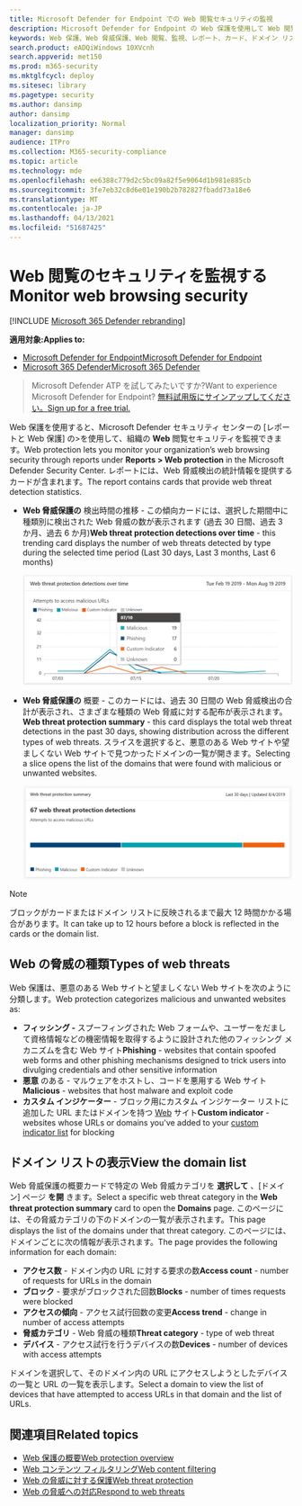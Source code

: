 ```yaml
---
title: Microsoft Defender for Endpoint での Web 閲覧セキュリティの監視
description: Microsoft Defender for Endpoint の Web 保護を使用して Web 閲覧のセキュリティを監視する
keywords: Web 保護、Web 脅威保護、Web 閲覧、監視、レポート、カード、ドメイン リスト、セキュリティ、フィッシング、マルウェア、悪用、Web サイト、ネットワーク保護、エッジ、Internet Explorer、Chrome、Firefox、Web ブラウザー
search.product: eADQiWindows 10XVcnh
search.appverid: met150
ms.prod: m365-security
ms.mktglfcycl: deploy
ms.sitesec: library
ms.pagetype: security
ms.author: dansimp
author: dansimp
localization_priority: Normal
manager: dansimp
audience: ITPro
ms.collection: M365-security-compliance
ms.topic: article
ms.technology: mde
ms.openlocfilehash: ee6388c779d2c5bc09a82f5e9064d1b981e885cb
ms.sourcegitcommit: 3fe7eb32c8d6e01e190b2b782827fbadd73a18e6
ms.translationtype: MT
ms.contentlocale: ja-JP
ms.lasthandoff: 04/13/2021
ms.locfileid: "51687425"
---
```

# <a name="monitor-web-browsing-security"></a><span data-ttu-id="fab65-104">Web 閲覧のセキュリティを監視する</span><span class="sxs-lookup"><span data-stu-id="fab65-104">Monitor web browsing security</span></span>

[!INCLUDE [Microsoft 365 Defender rebranding](../../includes/microsoft-defender.md)]

<span data-ttu-id="fab65-105">**適用対象:**</span><span class="sxs-lookup"><span data-stu-id="fab65-105">**Applies to:**</span></span>
- [<span data-ttu-id="fab65-106">Microsoft Defender for Endpoint</span><span class="sxs-lookup"><span data-stu-id="fab65-106">Microsoft Defender for Endpoint</span></span>](https://go.microsoft.com/fwlink/p/?linkid=2154037)
- [<span data-ttu-id="fab65-107">Microsoft 365 Defender</span><span class="sxs-lookup"><span data-stu-id="fab65-107">Microsoft 365 Defender</span></span>](https://go.microsoft.com/fwlink/?linkid=2118804)

><span data-ttu-id="fab65-108">Microsoft Defender ATP を試してみたいですか?</span><span class="sxs-lookup"><span data-stu-id="fab65-108">Want to experience Microsoft Defender for Endpoint?</span></span> [<span data-ttu-id="fab65-109">無料試用版にサインアップしてください。</span><span class="sxs-lookup"><span data-stu-id="fab65-109">Sign up for a free trial.</span></span>](https://www.microsoft.com/microsoft-365/windows/microsoft-defender-atp?ocid=docs-wdatp-main-abovefoldlink&rtc=1)

<span data-ttu-id="fab65-110">Web 保護を使用すると、Microsoft Defender セキュリティ センターの [レポートと Web 保護] の>を使用して、組織の **Web** 閲覧セキュリティを監視できます。</span><span class="sxs-lookup"><span data-stu-id="fab65-110">Web protection lets you monitor your organization’s web browsing security through reports under **Reports > Web protection** in the Microsoft Defender Security Center.</span></span> <span data-ttu-id="fab65-111">レポートには、Web 脅威検出の統計情報を提供するカードが含まれます。</span><span class="sxs-lookup"><span data-stu-id="fab65-111">The report contains cards that provide web threat detection statistics.</span></span>

- <span data-ttu-id="fab65-112">**Web 脅威保護の** 検出時間の推移 - この傾向カードには、選択した期間中に種類別に検出された Web 脅威の数が表示されます (過去 30 日間、過去 3 か月、過去 6 か月)</span><span class="sxs-lookup"><span data-stu-id="fab65-112">**Web threat protection detections over time** - this trending card displays the number of web threats detected by type during the selected time period (Last 30 days, Last 3 months, Last 6 months)</span></span>
 
    ![Web 脅威の保護検出を時間の間に示すカードの画像](images/wtp-blocks-over-time.png)

- <span data-ttu-id="fab65-114">**Web 脅威保護の** 概要 - このカードには、過去 30 日間の Web 脅威検出の合計が表示され、さまざまな種類の Web 脅威に対する配布が表示されます。</span><span class="sxs-lookup"><span data-stu-id="fab65-114">**Web threat protection summary** - this card displays the total web threat detections in the past 30 days, showing distribution across the different types of web threats.</span></span> <span data-ttu-id="fab65-115">スライスを選択すると、悪意のある Web サイトや望ましくない Web サイトで見つかったドメインの一覧が開きます。</span><span class="sxs-lookup"><span data-stu-id="fab65-115">Selecting a slice opens the list of the domains that were found with malicious or unwanted websites.</span></span>

    ![Web 脅威保護の概要を示すカードの画像](images/wtp-summary.png)

>[!Note]
><span data-ttu-id="fab65-117">ブロックがカードまたはドメイン リストに反映されるまで最大 12 時間かかる場合があります。</span><span class="sxs-lookup"><span data-stu-id="fab65-117">It can take up to 12 hours before a block is reflected in the cards or the domain list.</span></span>

## <a name="types-of-web-threats"></a><span data-ttu-id="fab65-118">Web の脅威の種類</span><span class="sxs-lookup"><span data-stu-id="fab65-118">Types of web threats</span></span>

<span data-ttu-id="fab65-119">Web 保護は、悪意のある Web サイトと望ましくない Web サイトを次のように分類します。</span><span class="sxs-lookup"><span data-stu-id="fab65-119">Web protection categorizes malicious and unwanted websites as:</span></span>

- <span data-ttu-id="fab65-120">**フィッシング -** スプーフィングされた Web フォームや、ユーザーをだまして資格情報などの機密情報を取得するように設計された他のフィッシング メカニズムを含む Web サイト</span><span class="sxs-lookup"><span data-stu-id="fab65-120">**Phishing** - websites that contain spoofed web forms and other phishing mechanisms designed to trick users into divulging credentials and other sensitive information</span></span>
- <span data-ttu-id="fab65-121">**悪意** のある - マルウェアをホストし、コードを悪用する Web サイト</span><span class="sxs-lookup"><span data-stu-id="fab65-121">**Malicious** - websites that host malware and exploit code</span></span>
- <span data-ttu-id="fab65-122">**カスタム インジケーター** - ブロック用にカスタム インジケーター リストに追加した URL またはドメインを持つ [Web](manage-indicators.md) サイト</span><span class="sxs-lookup"><span data-stu-id="fab65-122">**Custom indicator** - websites whose URLs or domains you've added to your [custom indicator list](manage-indicators.md) for blocking</span></span>

## <a name="view-the-domain-list"></a><span data-ttu-id="fab65-123">ドメイン リストの表示</span><span class="sxs-lookup"><span data-stu-id="fab65-123">View the domain list</span></span>

<span data-ttu-id="fab65-124">Web 脅威保護の概要カードで特定の Web 脅威カテゴリを **選択して** 、[ドメイン] ページ **を開** きます。</span><span class="sxs-lookup"><span data-stu-id="fab65-124">Select a specific web threat category in the **Web threat protection summary** card to open the **Domains** page.</span></span> <span data-ttu-id="fab65-125">このページには、その脅威カテゴリの下のドメインの一覧が表示されます。</span><span class="sxs-lookup"><span data-stu-id="fab65-125">This page displays the list of the domains under that threat category.</span></span> <span data-ttu-id="fab65-126">このページには、ドメインごとに次の情報が表示されます。</span><span class="sxs-lookup"><span data-stu-id="fab65-126">The page provides the following information for each domain:</span></span>

- <span data-ttu-id="fab65-127">**アクセス数** - ドメイン内の URL に対する要求の数</span><span class="sxs-lookup"><span data-stu-id="fab65-127">**Access count** - number of requests for URLs in the domain</span></span>
- <span data-ttu-id="fab65-128">**ブロック** - 要求がブロックされた回数</span><span class="sxs-lookup"><span data-stu-id="fab65-128">**Blocks** - number of times requests were blocked</span></span>
- <span data-ttu-id="fab65-129">**アクセスの傾向** - アクセス試行回数の変更</span><span class="sxs-lookup"><span data-stu-id="fab65-129">**Access trend** - change in number of access attempts</span></span>
- <span data-ttu-id="fab65-130">**脅威カテゴリ** - Web 脅威の種類</span><span class="sxs-lookup"><span data-stu-id="fab65-130">**Threat category** - type of web threat</span></span>
- <span data-ttu-id="fab65-131">**デバイス** - アクセス試行を行うデバイスの数</span><span class="sxs-lookup"><span data-stu-id="fab65-131">**Devices** - number of devices with access attempts</span></span>

<span data-ttu-id="fab65-132">ドメインを選択して、そのドメイン内の URL にアクセスしようとしたデバイスの一覧と URL の一覧を表示します。</span><span class="sxs-lookup"><span data-stu-id="fab65-132">Select a domain to view the list of devices that have attempted to access URLs in that domain and the list of URLs.</span></span>

## <a name="related-topics"></a><span data-ttu-id="fab65-133">関連項目</span><span class="sxs-lookup"><span data-stu-id="fab65-133">Related topics</span></span>

- [<span data-ttu-id="fab65-134">Web 保護の概要</span><span class="sxs-lookup"><span data-stu-id="fab65-134">Web protection overview</span></span>](web-protection-overview.md)
- [<span data-ttu-id="fab65-135">Web コンテンツ フィルタリング</span><span class="sxs-lookup"><span data-stu-id="fab65-135">Web content filtering</span></span>](web-content-filtering.md)
- [<span data-ttu-id="fab65-136">Web の脅威に対する保護</span><span class="sxs-lookup"><span data-stu-id="fab65-136">Web threat protection</span></span>](web-threat-protection.md)
- [<span data-ttu-id="fab65-137">Web の脅威への対応</span><span class="sxs-lookup"><span data-stu-id="fab65-137">Respond to web threats</span></span>](web-protection-response.md)
